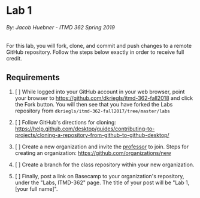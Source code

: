 # Lab 1
###### By: Jacob Huebner - ITMD 362 Spring 2019 

For this lab, you will fork, clone, and commit and push changes to a
remote GitHub repository. Follow the steps below exactly in order to receive full credit.

## Requirements

1. [ ] While logged into your GitHub account in your web browser, point your browser to
   https://github.com/dkriegls/itmd-362-fall2018 and click the Fork button. You will then see
   that you have forked the Labs repository from `dkriegls/itmd-362-fall2017/tree/master/labs`

2. [ ] Follow GitHub's directions for cloning: https://help.github.com/desktop/guides/contributing-to-projects/cloning-a-repository-from-github-to-github-desktop/

3. [ ] Create a new organization and invite the <a href="https://github.com/dkriegls">professor</a> to join. Steps for creating an organization: https://github.com/organizations/new

4. [ ] Create a branch for the class repository within your new organization.

5. [ ] Finally, post a link on Basecamp to your organization's repository, under the "Labs, ITMD-362" page. The title of your post will be "Lab 1, [your full name]".
